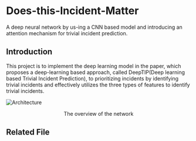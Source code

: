 # Does-this-Incident-Matter

A deep neural network by us-ing a CNN based model and introducing an attention mechanism for trivial incident prediction.

## Introduction

This project is to implement the deep learning model in the paper, which proposes a deep-learning based approach, called DeepTIP(Deep learning based Trivial Incident Prediction), to prioritizing incidents by identifying trivial incidents and effectively utilizes the three types of features to identify trivial incidents.

![Architecture](../../Overviewpng.png) </br>
<center>The overview of the network</center>

## Related File
